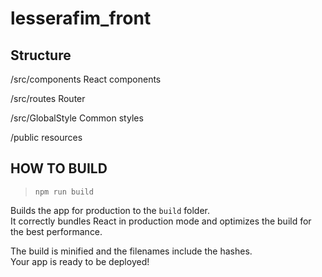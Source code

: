 # lesserafim_front

## Structure

/src/components
React components

/src/routes
Router

/src/GlobalStyle
Common styles

/public
resources

## HOW TO BUILD

> `npm run build`

Builds the app for production to the `build` folder.\
It correctly bundles React in production mode and optimizes the build for the best performance.

The build is minified and the filenames include the hashes.\
Your app is ready to be deployed!
